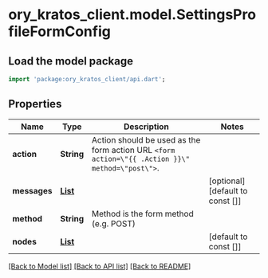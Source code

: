 # ory_kratos_client.model.SettingsProfileFormConfig

## Load the model package
```dart
import 'package:ory_kratos_client/api.dart';
```

## Properties
Name | Type | Description | Notes
------------ | ------------- | ------------- | -------------
**action** | **String** | Action should be used as the form action URL `<form action=\"{{ .Action }}\" method=\"post\">`. | 
**messages** | [**List<UiText>**](UiText.md) |  | [optional] [default to const []]
**method** | **String** | Method is the form method (e.g. POST) | 
**nodes** | [**List<UiNode>**](UiNode.md) |  | [default to const []]

[[Back to Model list]](../README.md#documentation-for-models) [[Back to API list]](../README.md#documentation-for-api-endpoints) [[Back to README]](../README.md)



